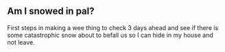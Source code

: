 ## Am I snowed in pal?

First steps in making a wee thing to check 3 days ahead and see if there is some catastrophic snow about to befall us so I can hide in my house and not leave.
